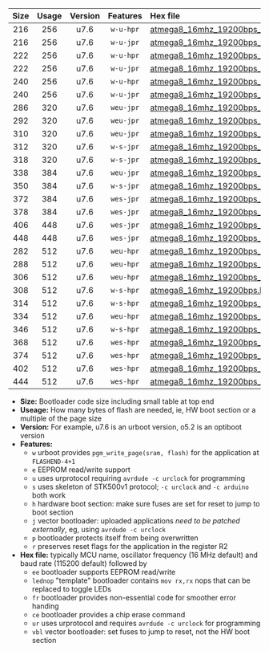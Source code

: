 |Size|Usage|Version|Features|Hex file|
|:-:|:-:|:-:|:-:|:--|
|216|256|u7.6|`w-u-hpr`|[atmega8_16mhz_19200bps_ur.hex](https://raw.githubusercontent.com/stefanrueger/urboot/main//atmega8_16mhz_19200bps_ur.hex)|
|216|256|u7.6|`w-u-jpr`|[atmega8_16mhz_19200bps_ur_vbl.hex](https://raw.githubusercontent.com/stefanrueger/urboot/main//atmega8_16mhz_19200bps_ur_vbl.hex)|
|222|256|u7.6|`w-u-hpr`|[atmega8_16mhz_19200bps_lednop_ur.hex](https://raw.githubusercontent.com/stefanrueger/urboot/main//atmega8_16mhz_19200bps_lednop_ur.hex)|
|222|256|u7.6|`w-u-jpr`|[atmega8_16mhz_19200bps_lednop_ur_vbl.hex](https://raw.githubusercontent.com/stefanrueger/urboot/main//atmega8_16mhz_19200bps_lednop_ur_vbl.hex)|
|240|256|u7.6|`w-u-hpr`|[atmega8_16mhz_19200bps_lednop_fr_ur.hex](https://raw.githubusercontent.com/stefanrueger/urboot/main//atmega8_16mhz_19200bps_lednop_fr_ur.hex)|
|240|256|u7.6|`w-u-jpr`|[atmega8_16mhz_19200bps_lednop_fr_ur_vbl.hex](https://raw.githubusercontent.com/stefanrueger/urboot/main//atmega8_16mhz_19200bps_lednop_fr_ur_vbl.hex)|
|286|320|u7.6|`weu-jpr`|[atmega8_16mhz_19200bps_ee_ur_vbl.hex](https://raw.githubusercontent.com/stefanrueger/urboot/main//atmega8_16mhz_19200bps_ee_ur_vbl.hex)|
|292|320|u7.6|`weu-jpr`|[atmega8_16mhz_19200bps_ee_lednop_ur_vbl.hex](https://raw.githubusercontent.com/stefanrueger/urboot/main//atmega8_16mhz_19200bps_ee_lednop_ur_vbl.hex)|
|310|320|u7.6|`weu-jpr`|[atmega8_16mhz_19200bps_ee_lednop_fr_ur_vbl.hex](https://raw.githubusercontent.com/stefanrueger/urboot/main//atmega8_16mhz_19200bps_ee_lednop_fr_ur_vbl.hex)|
|312|320|u7.6|`w-s-jpr`|[atmega8_16mhz_19200bps_vbl.hex](https://raw.githubusercontent.com/stefanrueger/urboot/main//atmega8_16mhz_19200bps_vbl.hex)|
|318|320|u7.6|`w-s-jpr`|[atmega8_16mhz_19200bps_lednop_vbl.hex](https://raw.githubusercontent.com/stefanrueger/urboot/main//atmega8_16mhz_19200bps_lednop_vbl.hex)|
|338|384|u7.6|`weu-jpr`|[atmega8_16mhz_19200bps_ee_lednop_fr_ce_ur_vbl.hex](https://raw.githubusercontent.com/stefanrueger/urboot/main//atmega8_16mhz_19200bps_ee_lednop_fr_ce_ur_vbl.hex)|
|350|384|u7.6|`w-s-jpr`|[atmega8_16mhz_19200bps_lednop_fr_vbl.hex](https://raw.githubusercontent.com/stefanrueger/urboot/main//atmega8_16mhz_19200bps_lednop_fr_vbl.hex)|
|372|384|u7.6|`wes-jpr`|[atmega8_16mhz_19200bps_ee_vbl.hex](https://raw.githubusercontent.com/stefanrueger/urboot/main//atmega8_16mhz_19200bps_ee_vbl.hex)|
|378|384|u7.6|`wes-jpr`|[atmega8_16mhz_19200bps_ee_lednop_vbl.hex](https://raw.githubusercontent.com/stefanrueger/urboot/main//atmega8_16mhz_19200bps_ee_lednop_vbl.hex)|
|406|448|u7.6|`wes-jpr`|[atmega8_16mhz_19200bps_ee_lednop_fr_vbl.hex](https://raw.githubusercontent.com/stefanrueger/urboot/main//atmega8_16mhz_19200bps_ee_lednop_fr_vbl.hex)|
|448|448|u7.6|`wes-jpr`|[atmega8_16mhz_19200bps_ee_lednop_fr_ce_vbl.hex](https://raw.githubusercontent.com/stefanrueger/urboot/main//atmega8_16mhz_19200bps_ee_lednop_fr_ce_vbl.hex)|
|282|512|u7.6|`weu-hpr`|[atmega8_16mhz_19200bps_ee_ur.hex](https://raw.githubusercontent.com/stefanrueger/urboot/main//atmega8_16mhz_19200bps_ee_ur.hex)|
|288|512|u7.6|`weu-hpr`|[atmega8_16mhz_19200bps_ee_lednop_ur.hex](https://raw.githubusercontent.com/stefanrueger/urboot/main//atmega8_16mhz_19200bps_ee_lednop_ur.hex)|
|306|512|u7.6|`weu-hpr`|[atmega8_16mhz_19200bps_ee_lednop_fr_ur.hex](https://raw.githubusercontent.com/stefanrueger/urboot/main//atmega8_16mhz_19200bps_ee_lednop_fr_ur.hex)|
|308|512|u7.6|`w-s-hpr`|[atmega8_16mhz_19200bps.hex](https://raw.githubusercontent.com/stefanrueger/urboot/main//atmega8_16mhz_19200bps.hex)|
|314|512|u7.6|`w-s-hpr`|[atmega8_16mhz_19200bps_lednop.hex](https://raw.githubusercontent.com/stefanrueger/urboot/main//atmega8_16mhz_19200bps_lednop.hex)|
|334|512|u7.6|`weu-hpr`|[atmega8_16mhz_19200bps_ee_lednop_fr_ce_ur.hex](https://raw.githubusercontent.com/stefanrueger/urboot/main//atmega8_16mhz_19200bps_ee_lednop_fr_ce_ur.hex)|
|346|512|u7.6|`w-s-hpr`|[atmega8_16mhz_19200bps_lednop_fr.hex](https://raw.githubusercontent.com/stefanrueger/urboot/main//atmega8_16mhz_19200bps_lednop_fr.hex)|
|368|512|u7.6|`wes-hpr`|[atmega8_16mhz_19200bps_ee.hex](https://raw.githubusercontent.com/stefanrueger/urboot/main//atmega8_16mhz_19200bps_ee.hex)|
|374|512|u7.6|`wes-hpr`|[atmega8_16mhz_19200bps_ee_lednop.hex](https://raw.githubusercontent.com/stefanrueger/urboot/main//atmega8_16mhz_19200bps_ee_lednop.hex)|
|402|512|u7.6|`wes-hpr`|[atmega8_16mhz_19200bps_ee_lednop_fr.hex](https://raw.githubusercontent.com/stefanrueger/urboot/main//atmega8_16mhz_19200bps_ee_lednop_fr.hex)|
|444|512|u7.6|`wes-hpr`|[atmega8_16mhz_19200bps_ee_lednop_fr_ce.hex](https://raw.githubusercontent.com/stefanrueger/urboot/main//atmega8_16mhz_19200bps_ee_lednop_fr_ce.hex)|

- **Size:** Bootloader code size including small table at top end
- **Useage:** How many bytes of flash are needed, ie, HW boot section or a multiple of the page size
- **Version:** For example, u7.6 is an urboot version, o5.2 is an optiboot version
- **Features:**
  + `w` urboot provides `pgm_write_page(sram, flash)` for the application at `FLASHEND-4+1`
  + `e` EEPROM read/write support
  + `u` uses urprotocol requiring `avrdude -c urclock` for programming
  + `s` uses skeleton of STK500v1 protocol; `-c urclock` and `-c arduino` both work
  + `h` hardware boot section: make sure fuses are set for reset to jump to boot section
  + `j` vector bootloader: uploaded applications *need to be patched externally*, eg, using `avrdude -c urclock`
  + `p` bootloader protects itself from being overwritten
  + `r` preserves reset flags for the application in the register R2
- **Hex file:** typically MCU name, oscillator frequency (16 MHz default) and baud rate (115200 default) followed by
  + `ee` bootloader supports EEPROM read/write
  + `lednop` "template" bootloader contains `mov rx,rx` nops that can be replaced to toggle LEDs
  + `fr` bootloader provides non-essential code for smoother error handing
  + `ce` bootloader provides a chip erase command
  + `ur` uses urprotocol and requires `avrdude -c urclock` for programming
  + `vbl` vector bootloader: set fuses to jump to reset, not the HW boot section
